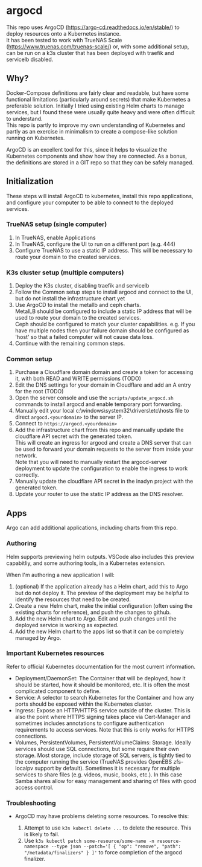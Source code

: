 # argocd

This repo uses ArgoCD (https://argo-cd.readthedocs.io/en/stable/) to deploy resources onto a Kubernetes instance.  
It has been tested to work with TrueNAS Scale (https://www.truenas.com/truenas-scale/) or, with some additional setup, can be run on a k3s cluster that has been deployed with traefik and servicelb disabled.

## Why?

Docker-Compose definitions are fairly clear and readable, but have some functional limitations (particularly around secrets) that make Kubernetes a preferable solution. Initially I tried using existing Helm charts to manage services, but I found these were usually quite heavy and were often difficult to understand.  
This repo is partly to improve my own understanding of Kubernetes and partly as an exercise in minimalism to create a compose-like solution running on Kubernetes.

ArgoCD is an excellent tool for this, since it helps to visualize the Kubernetes components and show how they are connected. As a bonus, the definitions are stored in a GIT repo so that they can be safely managed. 

## Initialization

These steps will install ArgoCD to kubernetes, install this repo applications, and configure your computer to be able to connect to the deployed services.

### TrueNAS setup (single computer)

1. In TrueNAS, enable Applications
2. In TrueNAS, configure the UI to run on a different port (e.g. 444)
3. Configure TrueNAS to use a static IP address. This will be necessary to route your domain to the created services.

### K3s cluster setup (multiple computers)

1. Deploy the K3s cluster, disabling traefik and servicelb
2. Follow the Common setup steps to install argocd and connect to the UI, but do not install the infrastructure chart yet
3. Use ArgoCD to install the metallb and ceph charts.  
   MetalLB should be configured to include a static IP address that will be used to route your domain to the created services.  
   Ceph should be configured to match your cluster capabilities. e.g. If you have multiple nodes then your failure domain should be configured as 'host' so that a failed computer will not cause data loss.
4. Continue with the remaining common steps.


### Common setup

1. Purchase a Cloudflare domain domain and create a token for accessing it, with both READ and WRITE permissions (TODO)
2. Edit the DNS settings for your domain in Cloudflare and add an A entry for the root (TODO)
3. Open the server console and use the `scripts/update_argocd.sh` commands to install argocd and enable temporary port forwarding.
4. Manually edit your local c:\windows\system32\drivers\etc\hosts file to direct `argocd.<yourdomain>` to the server IP.
5. Connect to `https://argocd.<yourdomain>`
6. Add the infrastructure chart from this repo and manually update the cloudflare API secret with the generated token.  
   This will create an ingress for argocd and create a DNS server that can be used to forward your domain requests to the server from inside your network.  
   Note that you will need to manually restart the argocd-server deployment to update the configuration to enable the ingress to work correctly.
7. Manually update the cloudflare API secret in the inadyn project with the generated token.
8. Update your router to use the static IP address as the DNS resolver.

## Apps

Argo can add additional applications, including charts from this repo.

### Authoring

Helm supports previewing helm outputs. VSCode also includes this preview capabitliy, and some authoring tools, in a Kubernetes extension.

When I'm authoring a new application I will:
1. (optional) If the application already has a Helm chart, add this to Argo but do not deploy it. The preview of the deployment may be helpful to identify the resources that need to be created.
2. Create a new Helm chart, make the initial configuration (often using the existing charts for reference), and push the changes to github.
3. Add the new Helm chart to Argo. Edit and push changes until the deployed service is working as expected.
4. Add the new Helm chart to the apps list so that it can be completely managed by Argo.

### Important Kubernetes resources

Refer to official Kubernetes documentation for the most current information.

- Deployment/DaemonSet: The Container that will be deployed, how it should be started, how it should be monitored, etc. It is often the most complicated component to define.
- Service: A selector to search Kubernetes for the Container and how any ports should be exposed within the Kubernetes cluster.
- Ingress: Expose an HTTP/HTTPS service outside of the cluster. This is also the point where HTTPS signing takes place via Cert-Manager and sometimes includes annotations to configure authentication requirements to access services. Note that this is only works for HTTPS connections.
- Volumes, PersistentVolumes, PersistentVolumeClaims: Storage. Ideally services should use SQL connections, but some require their own storage. Most storage, include storage of SQL servers, is tightly tied to the computer running the service (TrueNAS provides OpenEBS zfs-localpv support by default). Sometimes it is necessary for multiple services to share files (e.g. videos, music, books, etc.). In this case Samba shares allow for easy management and sharing of files with good access control.

### Troubleshooting

- ArgoCD may have problems deleting some resources. To resolve this:

  1. Attempt to use `k3s kubectl delete ...` to delete the resource. This is likely to fail.
  2. Use `k3s kubectl patch some-resource/some-name -n resource-namespace --type json --patch='[ { "op": "remove", "path": "/metadata/finalizers" } ]'` to force completion of the argocd finalizer.
